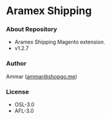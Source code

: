 # Aramex Shipping #

### About Repository ###

* Aramex Shipping Magento extension.
* v1.2.7

### Author ###

Ammar (<ammar@shopgo.me>)

### License ###

* OSL-3.0
* AFL-3.0
